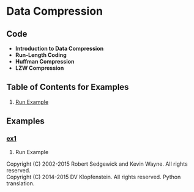 # Data Compression

## Code
  * **Introduction to Data Compression**
  * **Run-Length Coding**
  * **Huffman Compression**
  * **LZW Compression**

## Table of Contents for Examples
  1. [Run Example](#ex1)

## Examples 
### [ex1](#table-of-contents-for-examples)
1. Run Example

Copyright (C) 2002-2015 Robert Sedgewick and Kevin Wayne.  All rights reserved.    
Copyright (C) 2014-2015 DV Klopfenstein. All rights reserved. Python translation.
